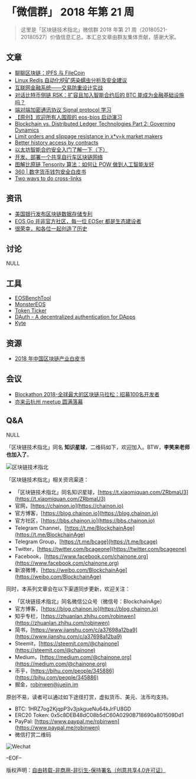 # 「微信群」 2018 年第 21 周

> 这里是「区块链技术指北」微信群 2018 年第 21 周（20180521-20180527）价值信息汇总。本汇总文章由群友集体贡献，感谢大家。

## 文章

* [聊聊区块链：IPFS 与 FileCoin](https://bbs.chainon.io/d/461-ipfs-filecoin)
* [Linux Redis 自动化挖矿感染蠕虫分析及安全建议](https://bbs.chainon.io/d/463-linux-redis)
* [互联网金融系统——交易防重设计实战](https://bbs.chainon.io/d/468-internet)
* [对话比特币侧链 RSK：扩容且加入智能合约后的 BTC 能成为金融基础设施吗？](https://36kr.com/p/5135062.html)
* [端对端加密通讯协议 Signal protocol 学习](https://www.jianshu.com/p/e1f6f01c65f8)
* [【原创】欢迎所有人围观的 eos-bios 启动演习](https://bbs.chainon.io/d/467-eos-bios)
* [Blockchain vs. Distributed Ledger Technologies Part 2: Governing Dynamics](https://bbs.chainon.io/d/469-blockchain-vs-distributed-ledger-technologies-part-2-governing-dynamics)
* [Limit orders and slippage resistance in x*y=k market makers](https://bbs.chainon.io/d/471-limit-orders-and-slippage-resistance-in-x-y-k-market-makers)
* [Better history access by contracts](https://bbs.chainon.io/d/472-better-history-access-by-contracts)
* [以太坊智能合约安全入门了解一下（下）](https://bbs.chainon.io/d/473-ethereum)
* [开发、部署一个共享自行车区块链网络](https://bbs.chainon.io/d/474-hyperledger-fabric)
* [图解比原链 Tensority 算法：如何让 POW 做到人工智能友好](https://mp.weixin.qq.com/s/YFCqoR3JAhYKJa7zd4hW2w)
* [360 | 数字货币钱包安全白皮书](https://www.anquanke.com/post/id/146233)
* [Two ways to do cross-links](https://bbs.chainon.io/d/475-two-ways-to-do-cross-links)

## 资讯

* [美国银行发布区块链数据存储专利](https://bbs.chainon.io/d/464-boa)
* [EOS Go 并非官方社区，每一位 EOSer 都是生态建设者](https://eos.live/detail/879)
* [很荣幸，和各位一起创造了历史](https://eos.live/detail/1431)

## 讨论

NULL

## 工具

* [EOSBenchTool](https://bbs.chainon.io/d/459-eosbenchtool)
* [MonsterEOS](https://bbs.chainon.io/d/460-monstereos)
* [Token Ticker](https://bbs.chainon.io/d/465-token-ticker)
* [DAuth - A decentralized authentication for DApps](https://bbs.chainon.io/d/462-dauth-a-decentralized-authentication-for-dapps)
* [Kyte](https://bbs.chainon.io/d/476-kyte)

## 资源

* [2018 年中国区块链产业白皮书](https://yadi.sk/i/SOeYyt-o3WabhY)

## 会议

* [Blockathon 2018-全球最大的区块链马拉松：招募100名开发者](http://www.huodongxing.com/event/8437298651700)
* [亦来云杭州 meetup 圆满落幕](https://mp.weixin.qq.com/s/hkXJIjtmApDLVZE_cfpcrw)

## Q&A

NULL

「区块链技术指北」同名 **知识星球**，二维码如下，欢迎加入。BTW，**李笑来老师也加入了**。

![区块链技术指北](https://i.imgur.com/RBmpxTL.png)

「区块链技术指北」相关资讯渠道：

* 「区块链技术指北」同名知识星球，[https://t.xiaomiquan.com/ZRbmaU3](https://t.xiaomiquan.com/ZRbmaU3)
* 官网，[https://chainon.io](https://chainon.io)
* 官方博客，[https://blog.chainon.io](https://blog.chainon.io)
* 官方社区，[https://bbs.chainon.io](https://bbs.chainon.io)
* Telegram Channel，[https://t.me/BlockchainAge](https://t.me/BlockchainAge)
* Telegram Group，[https://t.me/bcage](https://t.me/bcage)
* Twitter，[https://twitter.com/bcageone](https://twitter.com/bcageone)
* Facebook，[https://www.facebook.com/chainone.org](https://www.facebook.com/chainone.org)
* 新浪微博，[https://weibo.com/BlockchainAge](https://weibo.com/BlockchainAge)

同时，本系列文章会在以下渠道同步更新，欢迎关注：

* 「区块链技术指北」同名微信公众号（微信号：BlockchainAge）
* 官方博客，[https://blog.chainon.io](https://blog.chainon.io)
* 知乎专栏，[https://zhuanlan.zhihu.com/robinwen](https://zhuanlan.zhihu.com/robinwen)
* 简书，[https://www.jianshu.com/c/a37698a12ba9](https://www.jianshu.com/c/a37698a12ba9)
* Steemit，[https://steemit.com/@chainone](https://steemit.com/@chainone)
* Medium，[https://medium.com/@chainone.org](https://medium.com/@chainone.org)
* 币乎，[https://bihu.com/people/345886](https://bihu.com/people/345886)
* 掘金，[robinwen@juejin.im](https://juejin.im/user/5673ccae60b2260ee435f89a/posts)

原创不易，读者可以通过如下途径打赏，虚拟货币、美元、法币均支持。

* BTC: 1HRZ7og2KjqpP3v3jskgueNu64kJrFU8GD
* ERC20 Token: 0x5c8DEB48dC08b5dC60A0290B718690a801509Dd1
* PayPal: [https://www.paypal.me/robinwen](https://www.paypal.me/robinwen)
* 微信打赏二维码

![Wechat](https://i.imgur.com/hKyy9lI.jpg)

–EOF–

版权声明：[自由转载-非商用-非衍生-保持署名（创意共享4.0许可证）](http://creativecommons.org/licenses/by-nc-nd/4.0/deed.zh)
